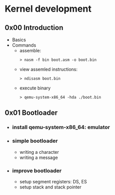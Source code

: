 # Kernel development

## 0x00 Introduction

-   Basics
-   Commands
    -   assemble:
        ```
        > nasm -f bin boot.asm -o boot.bin
        ```
    -   view assemled instructions:
        ```
        > ndisasm boot.bin
        ```
    -   execute binary
        ```
        > qemu-system-x86_64 -hda ./boot.bin
        ```

## 0x01 Bootloader

-   ### install qemu-system-x86_64: emulator

-   ### simple bootloader

    -   writing a character
    -   writing a message

-   ### improve bootloader
    -   setup segment registers: DS, ES
    -   setup stack and stack pointer
